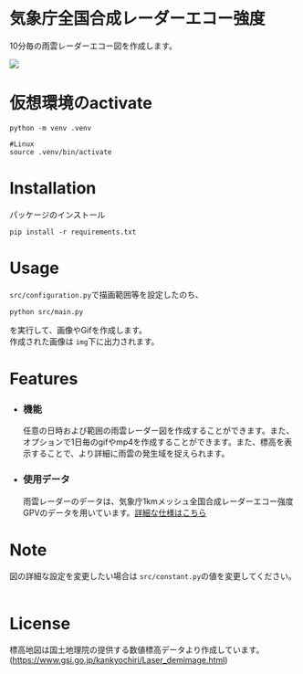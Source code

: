 # 気象庁全国合成レーダーエコー強度
10分毎の雨雲レーダーエコー図を作成します。

![](sample.gif)


# 仮想環境のactivate
```
python -m venv .venv
```

```
#Linux
source .venv/bin/activate
```

# Installation
パッケージのインストール
```
pip install -r requirements.txt
```


# Usage
`src/configuration.py`で描画範囲等を設定したのち、
```
python src/main.py
```
を実行して、画像やGifを作成します。<br>
作成された画像は `img`下に出力されます。
 
# Features
- ### 機能
   任意の日時および範囲の雨雲レーダー図を作成することができます。また、オプションで1日毎のgifやmp4を作成することができます。また、標高を表示することで、より詳細に雨雲の発生域を捉えられます。
   
- ### 使用データ
   雨雲レーダーのデータは、気象庁1kmメッシュ全国合成レーダーエコー強度GPVのデータを用いています。[詳細な仕様はこちら](https://www.jmbsc.or.jp/jp/online/file/f-online30100.html)<br>

 
 
# Note
図の詳細な設定を変更したい場合は `src/constant.py`の値を変更してください。
<br> 
<br>

# License
標高地図は国土地理院の提供する数値標高データより作成しています。(https://www.gsi.go.jp/kankyochiri/Laser_demimage.html)

